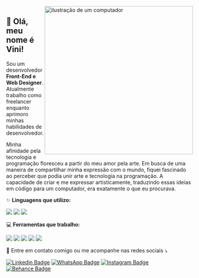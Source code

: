 <img src="https://raw.githubusercontent.com/MicaelliMedeiros/micaellimedeiros/master/image/computer-illustration.png" alt="ilustração de um computador" min-width="400px" max-width="400px" width="400px" align="right">


## 💜 Olá, meu nome é <strong>Vini!</strong>

<p align="left"> 
  Sou um desenvolvedor  <strong>Front-End e Web Designer</strong>.<br>
  Atualmente trabalho como freelancer enquanto aprimoro minhas habilidades de desenvolvedor.

  
Minha afinidade pela tecnologia e programação floresceu a partir do meu amor pela arte. Em busca de uma maneira de compartilhar minha expressão com o mundo, fiquei fascinado ao perceber que podia unir arte e tecnologia na programação. A capacidade de criar e me expressar artisticamente, traduzindo essas ideias em código para um computador, era exatamente o que eu procurava.
</p>

<p align="left">
  ✨ <strong>Linguagens que utilizo:</strong> <div><img src="https://img.shields.io/badge/JavaScript-F7DF1E?style=for-the-badge&logo=javascript&logoColor=black"/>
  <img src="https://img.shields.io/badge/HTML5-E34F26?style=for-the-badge&logo=html5&logoColor=white"/>
  <img src="https://img.shields.io/badge/CSS3-1572B6?style=for-the-badge&logo=css3&logoColor=white"/>
</div>
</p>

  
<p align="left">
  💻  <strong> Ferramentas que trabalho:</strong>  <div><img src="https://img.shields.io/badge/Figma-000000?style=for-the-badge&logo=figma&logoColor=white" />
  <img src="https://img.shields.io/badge/Adobe_Photoshop-31A8FF?style=for-the-badge&logo=adobephotoshop&logoColor=white" />
  <img src="https://img.shields.io/badge/Visual_Studio_Code-5C2D91?style=for-the-badge&logo=visualstudio&logoColor=white" />
  <img src="https://img.shields.io/badge/Git-E34F26?style=for-the-badge&logo=git&logoColor=white"/>
  <img src="https://img.shields.io/badge/GitHub-181717?style=for-the-badge&logo=github&logoColor=white"/>
  </div>

  
</p>

<p align="left">
  💌 Entre em contato comigo ou me acompanhe nas redes sociais ⤵️
</p>

<p align="left">


[![Linkedin Badge](https://img.shields.io/badge/-Linkedin-0e76a8?style=flat-square&logo=Linkedin&logoColor=white&link=https://www.linkedin.com/in/vinicius-bavosa/)](https://www.linkedin.com/in/vinicius-bavosa/)
[![WhatsApp Badge](https://img.shields.io/badge/-WhatsApp-25d366?style=flat-square&labelColor=25d366&logo=whatsapp&logoColor=white&link=https://wa.me/5511959949403/)](https://wa.me/5511959949403/)
[![Instagram Badge](https://img.shields.io/badge/-Instagram-DF0174?style=flat-square&labelColor=DF0174&logo=instagram&logoColor=white&link=https://instagram.com/viniciusbavosa/)](https://instagram.com/viniciusbavosa/)
[![Behance Badge](https://img.shields.io/badge/-Behance-1769FF?style=flat-square&labelColor=1769FF&logo=behance&logoColor=white&link=https://www.behance.net/bavosadesign/)](https://www.behance.net/bavosadesign/)



</p>

